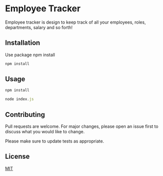 # Employee Tracker

Employee tracker is design to keep track of all your employees, roles, departments, salary and so forth!

## Installation

Use package npm install

```bash
npm install
```

## Usage

```javascript
npm install

node index.js
```

## Contributing

Pull requests are welcome. For major changes, please open an issue first
to discuss what you would like to change.

Please make sure to update tests as appropriate.

## License

[MIT](https://choosealicense.com/licenses/mit/)
